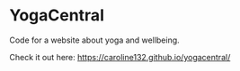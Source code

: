 # YogaCentral

Code for a website about yoga and wellbeing.

Check it out here: <https://caroline132.github.io/yogacentral/>
